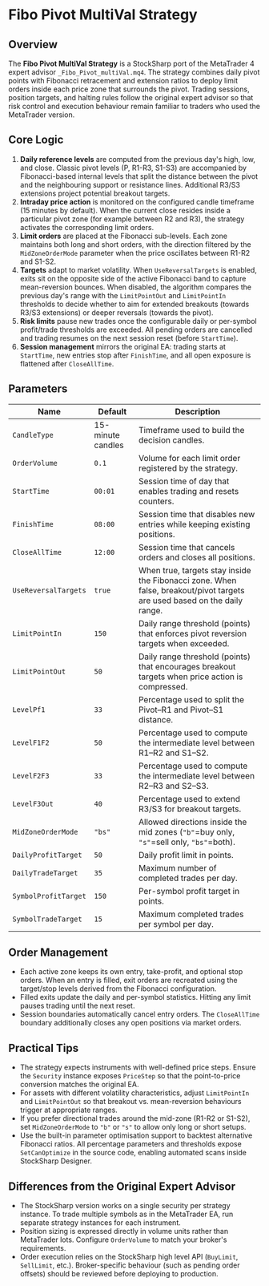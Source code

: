 # Fibo Pivot MultiVal Strategy

## Overview

The **Fibo Pivot MultiVal Strategy** is a StockSharp port of the MetaTrader 4 expert advisor `_Fibo_Pivot_multiVal.mq4`. The
strategy combines daily pivot points with Fibonacci retracement and extension ratios to deploy limit orders inside each price
zone that surrounds the pivot. Trading sessions, position targets, and halting rules follow the original expert advisor so that
risk control and execution behaviour remain familiar to traders who used the MetaTrader version.

## Core Logic

1. **Daily reference levels** are computed from the previous day's high, low, and close. Classic pivot levels (P, R1-R3, S1-S3)
   are accompanied by Fibonacci-based internal levels that split the distance between the pivot and the neighbouring support or
   resistance lines. Additional R3/S3 extensions project potential breakout targets.
2. **Intraday price action** is monitored on the configured candle timeframe (15 minutes by default). When the current close
   resides inside a particular pivot zone (for example between R2 and R3), the strategy activates the corresponding limit orders.
3. **Limit orders** are placed at the Fibonacci sub-levels. Each zone maintains both long and short orders, with the direction
   filtered by the `MidZoneOrderMode` parameter when the price oscillates between R1-R2 and S1-S2.
4. **Targets** adapt to market volatility. When `UseReversalTargets` is enabled, exits sit on the opposite side of the active
   Fibonacci band to capture mean-reversion bounces. When disabled, the algorithm compares the previous day's range with the
   `LimitPointOut` and `LimitPointIn` thresholds to decide whether to aim for extended breakouts (towards R3/S3 extensions) or
   deeper reversals (towards the pivot).
5. **Risk limits** pause new trades once the configurable daily or per-symbol profit/trade thresholds are exceeded. All pending
   orders are cancelled and trading resumes on the next session reset (before `StartTime`).
6. **Session management** mirrors the original EA: trading starts at `StartTime`, new entries stop after `FinishTime`, and all
   open exposure is flattened after `CloseAllTime`.

## Parameters

| Name | Default | Description |
| ---- | ------- | ----------- |
| `CandleType` | 15-minute candles | Timeframe used to build the decision candles. |
| `OrderVolume` | `0.1` | Volume for each limit order registered by the strategy. |
| `StartTime` | `00:01` | Session time of day that enables trading and resets counters. |
| `FinishTime` | `08:00` | Session time that disables new entries while keeping existing positions. |
| `CloseAllTime` | `12:00` | Session time that cancels orders and closes all positions. |
| `UseReversalTargets` | `true` | When true, targets stay inside the Fibonacci zone. When false, breakout/pivot targets are used based on the daily range. |
| `LimitPointIn` | `150` | Daily range threshold (points) that enforces pivot reversion targets when exceeded. |
| `LimitPointOut` | `50` | Daily range threshold (points) that encourages breakout targets when price action is compressed. |
| `LevelPf1` | `33` | Percentage used to split the Pivot–R1 and Pivot–S1 distance. |
| `LevelF1F2` | `50` | Percentage used to compute the intermediate level between R1–R2 and S1–S2. |
| `LevelF2F3` | `33` | Percentage used to compute the intermediate level between R2–R3 and S2–S3. |
| `LevelF3Out` | `40` | Percentage used to extend R3/S3 for breakout targets. |
| `MidZoneOrderMode` | `"bs"` | Allowed directions inside the mid zones (`"b"`=buy only, `"s"`=sell only, `"bs"`=both). |
| `DailyProfitTarget` | `50` | Daily profit limit in points. |
| `DailyTradeTarget` | `35` | Maximum number of completed trades per day. |
| `SymbolProfitTarget` | `150` | Per-symbol profit target in points. |
| `SymbolTradeTarget` | `15` | Maximum completed trades per symbol per day. |

## Order Management

* Each active zone keeps its own entry, take-profit, and optional stop orders. When an entry is filled, exit orders are
  recreated using the target/stop levels derived from the Fibonacci configuration.
* Filled exits update the daily and per-symbol statistics. Hitting any limit pauses trading until the next reset.
* Session boundaries automatically cancel entry orders. The `CloseAllTime` boundary additionally closes any open positions via
  market orders.

## Practical Tips

* The strategy expects instruments with well-defined price steps. Ensure the `Security` instance exposes `PriceStep` so that the
  point-to-price conversion matches the original EA.
* For assets with different volatility characteristics, adjust `LimitPointIn` and `LimitPointOut` so that breakout vs.
  mean-reversion behaviours trigger at appropriate ranges.
* If you prefer directional trades around the mid-zone (R1-R2 or S1-S2), set `MidZoneOrderMode` to `"b"` or `"s"` to allow only
  long or short setups.
* Use the built-in parameter optimisation support to backtest alternative Fibonacci ratios. All percentage parameters and
  thresholds expose `SetCanOptimize` in the source code, enabling automated scans inside StockSharp Designer.

## Differences from the Original Expert Advisor

* The StockSharp version works on a single security per strategy instance. To trade multiple symbols as in the MetaTrader EA,
  run separate strategy instances for each instrument.
* Position sizing is expressed directly in volume units rather than MetaTrader lots. Configure `OrderVolume` to match your
  broker's requirements.
* Order execution relies on the StockSharp high level API (`BuyLimit`, `SellLimit`, etc.). Broker-specific behaviour (such as
  pending order offsets) should be reviewed before deploying to production.

